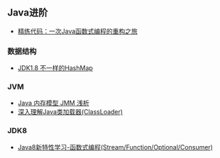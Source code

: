 ## Java进阶
- [精练代码：一次Java函数式编程的重构之旅](http://www.cnblogs.com/lovesqcc/p/7077971.html)


### 数据结构
- [JDK1.8 不一样的HashMap](http://www.apkbus.com/blog-487165-76822.html)

### JVM
- [Java 内存模型 JMM 浅析](http://www.codeceo.com/article/javamemorymodel.html)
- [深入理解Java类加载器(ClassLoader)](https://blog.csdn.net/javazejian/article/details/73413292)

### JDK8
- [Java8新特性学习-函数式编程(Stream/Function/Optional/Consumer)](Java8新特性学习-函数式编程(Stream/Function/Optional/Consumer))